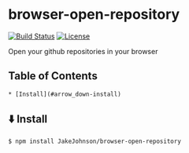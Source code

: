 # browser-open-repository

[![Build Status](https://travis-ci.org/JakeJohnson05/browser-open-repository.svg?branch=master)](https://travis-ci.org/JakeJohnson05/browser-open-repository)
[![License](http://img.shields.io/badge/license-MIT-blue.svg?style=flat)](https://raw.githubusercontent.com/JakeJohnson05/browser-open-repository/master/LICENSE)

Open your github repositories in your browser

## Table of Contents
	* [Install](#arrow_down-install)

## :arrow_down: Install

```sh
$ npm install JakeJohnson/browser-open-repository
```
